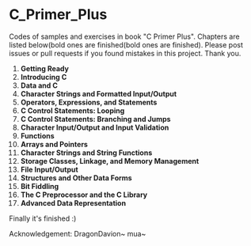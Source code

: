 # C_Primer_Plus
Codes of samples and exercises in book "C Primer Plus".
Chapters are listed below(bold ones are finished(bold ones are finished).
Please post issues or pull requests if you found mistakes in this project. Thank you.

1. **Getting Ready**
2. **Introducing C**
3. **Data and C**
4. **Character Strings and Formatted Input/Output**
5. **Operators, Expressions, and Statements**
6. **C Control Statements: Looping**
7. **C Control Statements: Branching and Jumps**
8. **Character Input/Output and Input Validation**
9. **Functions**
10. **Arrays and Pointers**
11. **Character Strings and String Functions**
12. **Storage Classes, Linkage, and Memory Management**
13. **File Input/Output**
14. **Structures and Other Data Forms**
15. **Bit Fiddling**
16. **The C Preprocessor and the C Library**
17. **Advanced Data Representation**

Finally it's finished :)

Acknowledgement: DragonDavion~ mua~